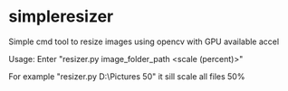 # simpleresizer
Simple cmd tool to resize images using opencv with GPU available accel

Usage:
Enter "resizer.py image_folder_path <scale (percent)>"

For example "resizer.py D:\Pictures 50" it sill scale all files 50%
